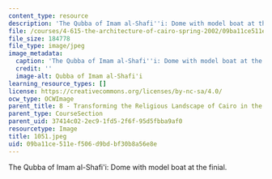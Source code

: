 ```yaml
---
content_type: resource
description: 'The Qubba of Imam al-Shafi''i: Dome with model boat at the finial.'
file: /courses/4-615-the-architecture-of-cairo-spring-2002/09ba11ce511ef506d9bdbf30b8a56e8e_1051.jpeg
file_size: 184778
file_type: image/jpeg
image_metadata:
  caption: 'The Qubba of Imam al-Shafi''i: Dome with model boat at the finial.'
  credit: ''
  image-alt: Qubba of Imam al-Shafi'i
learning_resource_types: []
license: https://creativecommons.org/licenses/by-nc-sa/4.0/
ocw_type: OCWImage
parent_title: 8 - Transforming the Religious Landscape of Cairo in the Ayyubid Period
parent_type: CourseSection
parent_uid: 37414c02-2ec9-1fd5-2f6f-95d5fbba9af0
resourcetype: Image
title: 1051.jpeg
uid: 09ba11ce-511e-f506-d9bd-bf30b8a56e8e
---
```

The Qubba of Imam al-Shafi'i: Dome with model boat at the finial.